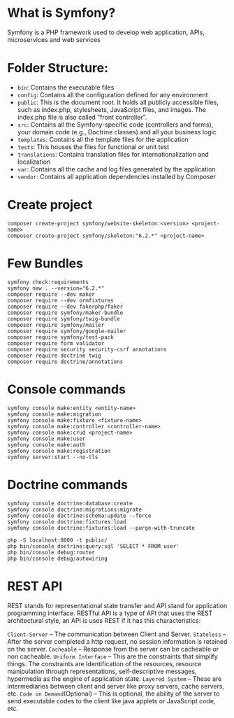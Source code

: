 # What is Symfony? 

Symfony is a PHP framework used to develop web application, APIs, microservices and web services

# Folder Structure:
- `bin`: Contains the executable files
- `config`: Contains all the configuration defined for any environment
- `public`: This is the document root. It holds all publicly accessible files, such as index.php, stylesheets, JavaScript files, and images. The index.php file is also called “front controller”.
- `src`: Contains all the Symfony-specific code (controllers and forms), your domain code (e.g., Doctrine classes) and all your business logic
- `templates`: Contains all the template files for the application
- `tests`: This houses the files for functional or unit test
- `translations`: Contains translation files for internationalization and localization
- `var`: Contains all the cache and log files generated by the application
- `vendor`: Contains all application dependencies installed by Composer

# Create project
```
composer create-project symfony/website-skeleton:<version> <project-name>
composer create-project symfony/skeleton:"6.2.*" <project-name>
```

# Few Bundles
```
symfony check:requirements
symfony new . --version="6.2.*"
composer require --dev maker
composer require --dev ormfixtures 
composer require --dev fakerphp/faker
composer require symfony/maker-bundle
composer require symfony/twig-bundle
composer require symfony/mailer
composer require symfony/google-mailer
composer require symfony/test-pack
composer require form validator
composer require security security-csrf annotations
composer require doctrine twig
composer require doctrine/annotations
```

# Console commands
```
symfony console make:entity <entity-name>
symfony console make:migration
symfony console make:fixture <fixture-name>
symfony console make:controller <controller-name>
symfony console make:crud <project-name>
symfony console make:user
symfony console make:auth
symfony console make:registration
symfony server:start --no-tls
```

# Doctrine commands
```
symfony console doctrine:database:create
symfony console doctrine:migrations:migrate
symfony console doctrine:schema:update --force
symfony console doctrine:fixtures:load
symfony console doctrine:fixtures:load --purge-with-truncate
```

```
php -S localhost:8000 -t public/
php bin/console doctrine:query:sql 'SELECT * FROM user'
php bin/console debug:router
php bin/console debug:autowiring
```

# REST API

REST stands for representational state transfer and API stand for application programming interface. 
RESTful API is a type of API that uses the REST architectural style, an API is uses REST if it has this characteristics:

`Client-Server` – The communication between Client and Server.
`Stateless` – After the server completed a http request, no session information is retained on the server.
`Cacheable` – Response from the server can be cacheable or non cacheable.
`Uniform Interface` – This are the constraints that simplify things. The constraints are Identification of the resources, resource manipulation through representations, self-descriptive messages, hypermedia as the engine of application state.
`Layered System` – These are intermediaries between client and server like proxy servers, cache servers, etc.
`Code on Demand`(Optional) – This is optional, the ability of the server to send executable codes to the client like java applets or JavaScript code, etc.

